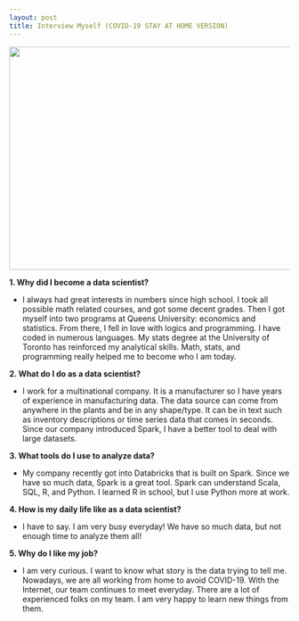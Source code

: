 ```yaml
---
layout: post
title: Interview Myself (COVID-19 STAY AT HOME VERSION)
---
```


<p align="center">
  <img width="600" height="400" src="https://raw.githubusercontent.com/yanglusi/yanglusi.github.io/master/images/ds.jpg">
</p>

__1. Why did I become a data scientist?__

- I always had great interests in numbers since high school. I took all possible math related courses, and got some decent grades. Then I got myself into two programs at Queens University: economics and statistics. From there, I fell in love with logics and programming. I have coded in numerous languages. My stats degree at the University of Toronto has reinforced my analytical skills. Math, stats, and programming really helped me to become who I am today. 

__2. What do I do as a data scientist?__

- I work for a multinational company. It is a manufacturer so I have years of experience in manufacturing data. The data source can come from anywhere in the plants and be in any shape/type. It can be in text such as inventory descriptions or time series data that comes in seconds. Since our company introduced Spark, I have a better tool to deal with large datasets. 

__3. What tools do I use to analyze data?__

- My company recently got into Databricks that is built on Spark. Since we have so much data, Spark is a great tool. Spark can understand Scala, SQL, R, and Python. I learned R in school, but I use Python more at work.

__4. How is my daily life like as a data scientist?__

- I have to say. I am very busy everyday! We have so much data, but not enough time to analyze them all! 

__5. Why do I like my job?__

- I am very curious. I want to know what story is the data trying to tell me. Nowadays, we are all working from home to avoid COVID-19. With the Internet, our team continues to meet everyday. There are a lot of experienced folks on my team. I am very happy to learn new things from them. 

